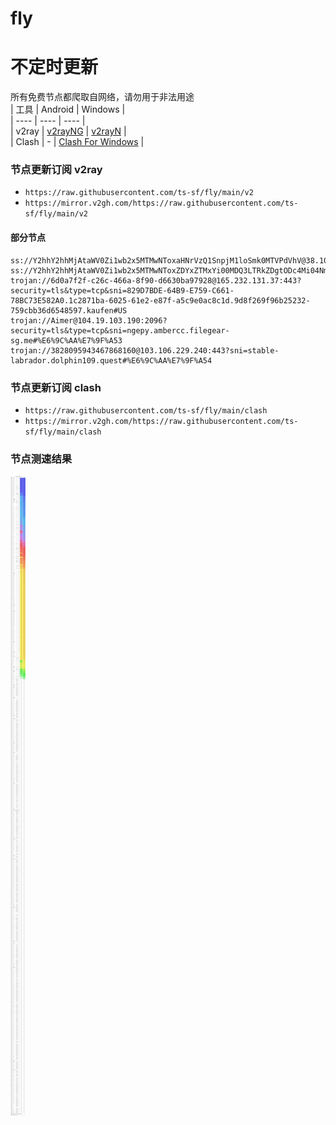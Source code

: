 # fly
# 不定时更新
所有免费节点都爬取自网络，请勿用于非法用途  
|  工具  | Android  | Windows  |  
|  ----  | ----   | ----  |  
| v2ray  | [v2rayNG](https://github.com/2dust/v2rayNG/releases) | [v2rayN](https://github.com/2dust/v2rayN/releases) |  
| Clash  | - | [Clash For Windows](https://github.com/2dust/clashN/releases) | 
  
### 节点更新订阅  v2ray
- `https://raw.githubusercontent.com/ts-sf/fly/main/v2`  
- `https://mirror.v2gh.com/https://raw.githubusercontent.com/ts-sf/fly/main/v2`  

#### 部分节点  
``` 
ss://Y2hhY2hhMjAtaWV0Zi1wb2x5MTMwNToxaHNrVzQ1SnpjM1loSmk0MTVPdVhV@38.107.235.239:58080#%E6%9C%AA%E7%9F%A52
ss://Y2hhY2hhMjAtaWV0Zi1wb2x5MTMwNToxZDYxZTMxYi00MDQ3LTRkZDgtODc4Mi04NmRmNzM1ZTVmN2Y=@free.2weradf.xyz:36115#%F0%9F%87%AF%F0%9F%87%B5JP%E6%97%A5%E6%9C%AC
trojan://6d0a7f2f-c26c-466a-8f90-d6630ba97928@165.232.131.37:443?security=tls&type=tcp&sni=829D7BDE-64B9-E759-C661-78BC73E582A0.1c2871ba-6025-61e2-e87f-a5c9e0ac8c1d.9d8f269f96b25232-759cbb36d6548597.kaufen#US
trojan://Aimer@104.19.103.190:2096?security=tls&type=tcp&sni=ngepy.ambercc.filegear-sg.me#%E6%9C%AA%E7%9F%A53
trojan://3828095943467868160@103.106.229.240:443?sni=stable-labrador.dolphin109.quest#%E6%9C%AA%E7%9F%A54
```
### 节点更新订阅  clash
- `https://raw.githubusercontent.com/ts-sf/fly/main/clash`  
- `https://mirror.v2gh.com/https://raw.githubusercontent.com/ts-sf/fly/main/clash`  

### 节点测速结果
![image](traffic.png)
